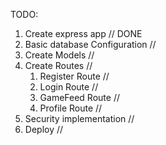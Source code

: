 TODO:

1. Create express app // DONE
2. Basic database Configuration //
3. Create Models //
4. Create Routes //
    1. Register Route //
    2. Login Route //
    3. GameFeed Route //
    4. Profile Route //
5. Security implementation //
6. Deploy //


